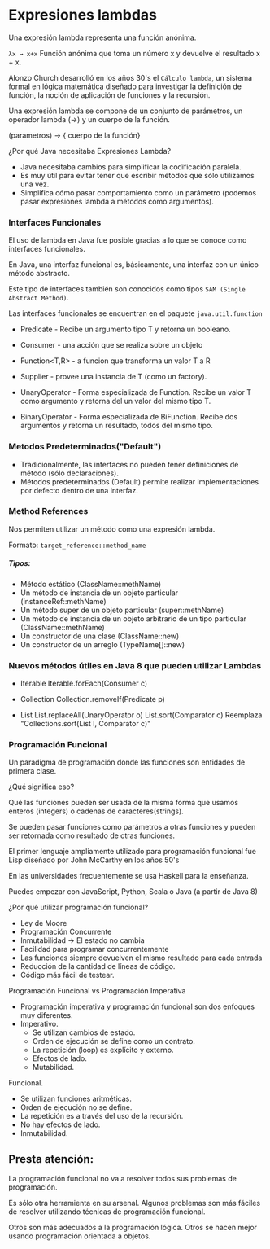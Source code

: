 # Expresiones lambdas

Una expresión lambda representa una función anónima.

`λx → x+x`
Función anónima que toma un número x y devuelve el resultado x + x.

Alonzo Church desarrolló en los años 30's el `Cálculo lambda`, un sistema formal en lógica matemática diseñado para investigar la definición de función, la noción de aplicación de funciones y la recursión.

Una expresión lambda se compone de un conjunto de parámetros, un operador lambda (->) y un cuerpo de la función.

(parametros) -> { cuerpo de la función}

¿Por qué  Java necesitaba Expresiones Lambda?
* Java necesitaba cambios para simplificar la codificación paralela.
* Es muy útil para evitar tener que escribir métodos que sólo utilizamos una vez.
* Simplifica cómo pasar comportamiento como un parámetro (podemos pasar expresiones lambda a métodos como argumentos).

### Interfaces Funcionales
El uso de lambda en Java fue posible gracias a lo que se conoce como interfaces funcionales.

En Java, una interfaz funcional es, básicamente, una interfaz con un único método abstracto.

Este tipo de interfaces también son conocidos como tipos `SAM (Single Abstract Method)`.

Las interfaces funcionales se encuentran en el paquete `java.util.function`

* Predicate<T>   - Recibe un argumento tipo T y retorna un booleano.
* Consumer<T>  - una acción que se realiza sobre un objeto
* Function<T,R>  - a funcion que transforma un valor T a R
* Supplier<T>      -   provee una instancia de T (como un factory).

* UnaryOperator<T> - Forma especializada de Function. Recibe un valor T como argumento y retorna del un valor del mismo tipo T.

* BinaryOperator<T> - Forma especializada de BiFunction. Recibe dos argumentos y retorna un resultado, todos del mismo tipo.

### Metodos Predeterminados("Default")
* Tradicionalmente, las interfaces no pueden tener definiciones de método (sólo declaraciones).
* Métodos predeterminados (Default) permite realizar implementaciones por defecto dentro de una interfaz.

### Method References
Nos permiten utilizar un método como una expresión lambda.

Formato: `target_reference::method_name`

##### Tipos:

* Método estático (ClassName::methName)
* Un método de instancia de un objeto particular (instanceRef::methName)
* Un  método super de un objeto particular (super::methName)
* Un método de instancia de un objeto arbitrario de un tipo particular (ClassName::methName)
* Un constructor de una clase (ClassName::new)
* Un constructor de un arreglo (TypeName[]::new)

### Nuevos métodos útiles en Java 8 que pueden utilizar Lambdas
* Iterable
Iterable.forEach(Consumer c)

* Collection
 Collection.removeIf(Predicate p)

* List
List.replaceAll(UnaryOperator o)
List.sort(Comparator c)
Reemplaza "Collections.sort(List l, Comparator c)"

### Programación Funcional
Un paradigma de programación donde las funciones son entidades de primera clase.

¿Qué significa eso?

Qué las funciones pueden ser usada de la misma forma que usamos enteros (integers) o cadenas de caracteres(strings).

Se pueden pasar funciones como parámetros a otras funciones y  pueden ser retornada como resultado de otras funciones.

El primer lenguaje ampliamente utilizado para programación funcional fue Lisp diseñado por John McCarthy en los años 50's

En las universidades frecuentemente se usa Haskell para la enseñanza.

Puedes empezar con JavaScript, Python, Scala o Java (a partir de Java 8)

¿Por qué utilizar programación funcional?
* Ley de Moore
* Programación Concurrente
* Inmutabilidad -> El estado no cambia
* Facilidad para programar concurrentemente
* Las funciones siempre devuelven el mismo resultado para cada entrada
* Reducción de la cantidad de líneas de código.
* Código más fácil de testear.

Programación Funcional vs Programación Imperativa

* Programación imperativa y programación funcional son dos enfoques muy diferentes.
* Imperativo.
  * Se utilizan cambios de estado.
  * Orden de ejecución se define como un contrato.
  * La repetición (loop)  es explícito y externo.
  * Efectos de lado.
  * Mutabilidad.

Funcional.
* Se utilizan funciones aritméticas.
* Orden de ejecución no se define.
* La repetición es a través del uso de la recursión.
* No hay efectos de lado.
* Inmutabilidad.

## Presta atención:

La programación funcional no va a resolver todos sus problemas de programación.

Es sólo otra herramienta en su arsenal. Algunos problemas son más fáciles de resolver utilizando técnicas de programación funcional.

Otros son más adecuados a la programación lógica.
Otros se hacen mejor usando programación orientada a objetos.
